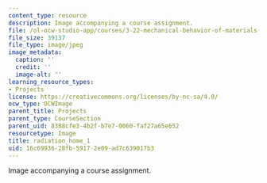 ```yaml
---
content_type: resource
description: Image accompanying a course assignment.
file: /ol-ocw-studio-app/courses/3-22-mechanical-behavior-of-materials-spring-2008/16c6993628fb59172e09ad7c639017b3_radiation_home_1.jpg
file_size: 39137
file_type: image/jpeg
image_metadata:
  caption: ''
  credit: ''
  image-alt: ''
learning_resource_types:
- Projects
license: https://creativecommons.org/licenses/by-nc-sa/4.0/
ocw_type: OCWImage
parent_title: Projects
parent_type: CourseSection
parent_uid: 8388cfe3-4b2f-b7e7-0060-faf27a65e652
resourcetype: Image
title: radiation_home_1
uid: 16c69936-28fb-5917-2e09-ad7c639017b3
---
```

Image accompanying a course assignment.